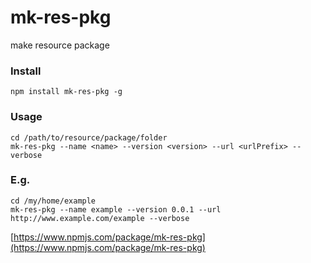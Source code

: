 # mk-res-pkg
make resource package

### Install

```shell
npm install mk-res-pkg -g
```

### Usage

```shell
cd /path/to/resource/package/folder
mk-res-pkg --name <name> --version <version> --url <urlPrefix> --verbose
```

### E.g. 
```shell
cd /my/home/example
mk-res-pkg --name example --version 0.0.1 --url http://www.example.com/example --verbose
```

[https://www.npmjs.com/package/mk-res-pkg](https://www.npmjs.com/package/mk-res-pkg)
